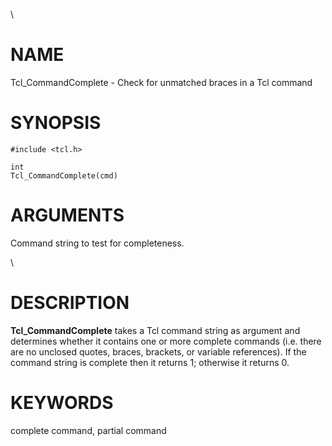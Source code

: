 \

# NAME

Tcl_CommandComplete - Check for unmatched braces in a Tcl command

# SYNOPSIS

    #include <tcl.h>

    int
    Tcl_CommandComplete(cmd)

# ARGUMENTS

Command string to test for completeness.

\

# DESCRIPTION

**Tcl_CommandComplete** takes a Tcl command string as argument and
determines whether it contains one or more complete commands (i.e. there
are no unclosed quotes, braces, brackets, or variable references). If
the command string is complete then it returns 1; otherwise it returns
0.

# KEYWORDS

complete command, partial command
